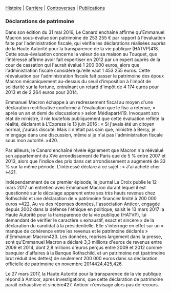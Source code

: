 
[Histoire](histoire.md) | [Carrière](carriere.md) | [Controverses](contro.md) | [Publications](publis.md)


### Déclarations de patrimoine

Dans son édition du 31 mai 2016, Le Canard enchaîné affirme qu'Emmanuel Macron sous-évalue son patrimoine de 253 255 € par rapport à l'évaluation faite par l'administration fiscale, qui vérifie les déclarations réalisées auprès de la Haute Autorité pour la transparence de la vie publique (HATVP)418. Cette sous-évaluation concerne la valeur de sa maison au Touquet, que l'intéressé affirme avoir fait expertiser en 2012 par un expert auprès de la cour de cassation qui l'aurait évalué 1 200 000 euros, alors que l'administration fiscale considère qu'elle vaut 1 453 255 euros. Cette réévaluation par l'administration fiscale fait passer le patrimoine des époux Macron mécaniquement au-dessus du seuil d'imposition à l'impôt de solidarité sur la fortune, entraînant un retard d'impôt de 4 174 euros pour 2013 et de 2 264 euros pour 2014.

Emmanuel Macron échappe à un redressement fiscal au moyen d'une déclaration rectificative conforme à l'évaluation que le fisc a retenue, « après un an et demi de discussions » selon Médiapart419. Invoquant son état de ministre, il nie toutefois publiquement que cette évaluation reflète la réalité, déclarant à L'Express le 13 juin 2016 : « Si j'avais été un citoyen normal, j'aurais discuté. Mais il n'était pas sain que, ministre à Bercy, je m'engage dans une discussion, même si je n'ai pas l'administration fiscale sous mon autorité. »420.

Par ailleurs, le Canard enchaîné révèle également que Macron n'a réévalué son appartement du XVe arrondissement de Paris que de 5 % entre 2007 et 2013, alors que l'indice des prix dans cet arrondissement a augmenté de 33 % sur la même période. L'intéressé déclare à ce sujet : « J'ai acheté cher »421.

Indépendamment de ce premier épisode, le journal La Croix publie le 12 mars 2017 un entretien avec Emmanuel Macron durant lequel il est questionné sur le décalage apparent entre ses très hauts revenus chez Rothschild et une déclaration de « patrimoine financier limité à 200 000 euros »422. Au vu des réponses données, l'association Anticor, engagée depuis 2002 dans la défense l'éthique en politique, saisit le 13 mars 2017 la Haute Autorité pour la transparence de la vie publique (HATVP), lui demandant de vérifier le caractère « exhaustif, exact et sincère » de la déclaration du candidat à la présidentielle. Elle s'interroge en effet sur un « manque de cohérence entre les revenus et le patrimoine déclarés » d'Emmanuel Macron423. Les données, reprises largement dans la presse, sont qu'Emmanuel Macron a déclaré 3,3 millions d'euros de revenus entre 2009 et 2014, dont 2,8 millions d'euros perçus entre 2009 et 2012 comme banquier d'affaires à la Banque Rothschild, et un patrimoine net (patrimoine brut réduit des dettes) de seulement 200 000 euros dans sa déclaration officielle de patrimoine en novembre 2014424,425,426.

Le 27 mars 2017, la Haute Autorité pour la transparence de la vie publique répond à Anticor, après investigations, que cette déclaration de patrimoine paraît exhaustive et sincère427. Anticor n'envisage alors pas de recours.
